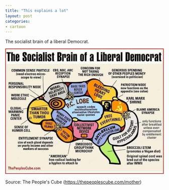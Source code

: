 ```yaml
---
title: "This explains a lot"
layout: post
categories:
- cartoon
---
```


The socialist brain of a liberal Democrat.

![This explains a lot](/assets/img/2018/09/progressive-brain.jpg)

Source:  The People's Cube (https://thepeoplescube.com/mother)
